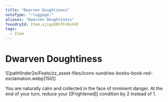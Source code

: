 ```yaml
---
title: "Dwarven Doughtiness"
noteType: ":luggage:"
aliases: "Dwarven Doughtiness"
foundryId: Item.xjiquURhfFnKxVdF
tags:
  - Item
---
```


# Dwarven Doughtiness
![[pathfinder2e/Feats/zz_asset-files/icons-sundries-books-book-red-exclamation.webp|150]]

You are naturally calm and collected in the face of imminent danger. At the end of your turn, reduce your [[Frightened]] condition by 2 instead of 1.
